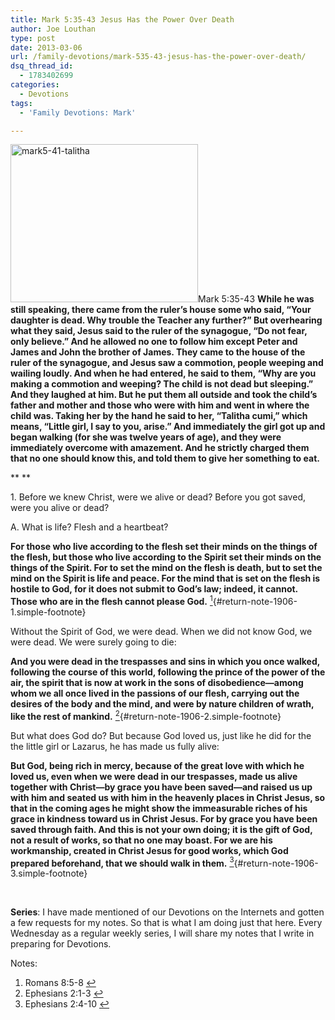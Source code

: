```yaml
---
title: Mark 5:35-43 Jesus Has the Power Over Death
author: Joe Louthan
type: post
date: 2013-03-06
url: /family-devotions/mark-535-43-jesus-has-the-power-over-death/
dsq_thread_id:
  - 1783402699
categories:
  - Devotions
tags:
  - 'Family Devotions: Mark'

---
```

[<img class="alignright size-medium wp-image-1907" alt="mark5-41-talitha" src="https://i0.wp.com/theologic.us/wp-content/uploads/2013/03/mark5-41-talitha.jpg?resize=300%2C253" width="300" height="253" srcset="https://i0.wp.com/theologic.us/wp-content/uploads/2013/03/mark5-41-talitha.jpg?resize=300%2C253 300w, https://i0.wp.com/theologic.us/wp-content/uploads/2013/03/mark5-41-talitha.jpg?w=412 412w" sizes="(max-width: 300px) 100vw, 300px" data-recalc-dims="1" />][1]Mark 5:35-43 **While he was still speaking, there came from the ruler&#8217;s house some who said, “Your daughter is dead. Why trouble the Teacher any further?” But overhearing what they said, Jesus said to the ruler of the synagogue, “Do not fear, only believe.” And he allowed no one to follow him except Peter and James and John the brother of James. They came to the house of the ruler of the synagogue, and Jesus saw a commotion, people weeping and wailing loudly. And when he had entered, he said to them, “Why are you making a commotion and weeping? The child is not dead but sleeping.” And they laughed at him. But he put them all outside and took the child&#8217;s father and mother and those who were with him and went in where the child was. Taking her by the hand he said to her, “Talitha cumi,” which means, “Little girl, I say to you, arise.” And immediately the girl got up and began walking (for she was twelve years of age), and they were immediately overcome with amazement. And he strictly charged them that no one should know this, and told them to give her something to eat.**
  
** **

1. Before we knew Christ, were we alive or dead? Before you got saved, were you alive or dead?

A. What is life? Flesh and a heartbeat?
  
**For those who live according to the flesh set their minds on the things of the flesh, but those who live according to the Spirit set their minds on the things of the Spirit. For to set the mind on the flesh is death, but to set the mind on the Spirit is life and peace. For the mind that is set on the flesh is hostile to God, for it does not submit to God&#8217;s law; indeed, it cannot. Those who are in the flesh cannot please God.** [<sup>1</sup>][2]{#return-note-1906-1.simple-footnote}

Without the Spirit of God, we were dead. When we did not know God, we were dead. We were surely going to die:
  
**And you were dead in the trespasses and sins in which you once walked, following the course of this world, following the prince of the power of the air, the spirit that is now at work in the sons of disobedience—among whom we all once lived in the passions of our flesh, carrying out the desires of the body and the mind, and were by nature children of wrath, like the rest of mankind.** [<sup>2</sup>][3]{#return-note-1906-2.simple-footnote}

But what does God do? But because God loved us, just like he did for the the little girl or Lazarus, he has made us fully alive:
  
**But God, being rich in mercy, because of the great love with which he loved us, even when we were dead in our trespasses, made us alive together with Christ—by grace you have been saved—and raised us up with him and seated us with him in the heavenly places in Christ Jesus, so that in the coming ages he might show the immeasurable riches of his grace in kindness toward us in Christ Jesus. For by grace you have been saved through faith. And this is not your own doing; it is the gift of God, not a result of works, so that no one may boast. For we are his workmanship, created in Christ Jesus for good works, which God prepared beforehand, that we should walk in them.** [<sup>3</sup>][4]{#return-note-1906-3.simple-footnote}

&nbsp;

**Series**: I have made mentioned of our Devotions on the Internets and gotten a few requests for my notes. So that is what I am doing just that here. Every Wednesday as a regular weekly series, I will share my notes that I write in preparing for Devotions.

<div class="simple-footnotes">
  <p class="notes">
    Notes:
  </p>
  
  <ol>
    <li id="note-1906-1">
      Romans 8:5-8 <a href="#return-note-1906-1">&#8617;</a>
    </li>
    <li id="note-1906-2">
      Ephesians 2:1-3 <a href="#return-note-1906-2">&#8617;</a>
    </li>
    <li id="note-1906-3">
      Ephesians 2:4-10 <a href="#return-note-1906-3">&#8617;</a>
    </li>
  </ol>
</div>

 [1]: https://i0.wp.com/theologic.us/wp-content/uploads/2013/03/mark5-41-talitha.jpg
 [2]: #note-1906-1 "Romans 8:5-8"
 [3]: #note-1906-2 "Ephesians 2:1-3"
 [4]: #note-1906-3 "Ephesians 2:4-10"